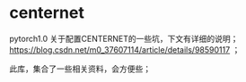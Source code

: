 # centernet
pytorch1.0
关于配置CENTERNET的一些坑，下文有详细的说明；
https://blog.csdn.net/m0_37607114/article/details/98590117 ；

此库，集合了一些相关资料，会方便些；

